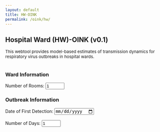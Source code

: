 ```yaml
---
layout: default
title: HW-OINK
permalink: /oink/hw/
---
```


## Hospital Ward (HW)-OINK (v0.1)
<div style="font-size: 0.95em;">This webtool provides model-based estimates of transmission dynamics for respiratory virus outbreaks in hospital wards.<br><br></div>

<script src="https://cdn.jsdelivr.net/npm/chart.js"></script>

### Ward Information
<form id="room-form" onsubmit="return false;">
    <label>
        Number of Rooms:
        <input type="number" id="num-rooms" min="1" value="1" required>
    </label>
</form>
<div class="rooms-section" id="rooms-section"></div>

<style>
    .rooms-section table { border-collapse: collapse; margin-top: 20px; }
    .rooms-section th, .rooms-section td { border: 1px solid #ccc; padding: 8px 12px; }
    .rooms-section th { background: #f0f0f0; }
    .rooms-section input[type="number"] { width: 60px; }
</style>

<script>
    function generateRoomsUI() {
        const numRooms = parseInt(document.getElementById('num-rooms').value, 10);
        const roomsSection = document.getElementById('rooms-section');
        if (isNaN(numRooms) || numRooms < 1) {
            roomsSection.innerHTML = "<p>Please enter a valid number of rooms.</p>";
            return;
        }
        let html = `<table>
            <tr>
                <th>Room</th>
                <th>Number of Beds</th>
            </tr>`;
        for (let i = 0; i < numRooms; i++) {
            html += `<tr>
                <td>Room ${i + 1}</td>
                <td>
                    <input type="number" min="0" step="1" value="0" name="beds-room-${i}" id="beds-room-${i}" required>
                </td>
            </tr>`;
        }
        html += `</table>`;
        roomsSection.innerHTML = html;
    }

    // Set up event listeners and initial rendering
    document.addEventListener('DOMContentLoaded', function() {
        generateRoomsUI();
        document.getElementById('num-rooms').addEventListener('input', generateRoomsUI);
    });
</script>

### Outbreak Information
<form id="setup-form" onsubmit="return false;">
    <label>
        Date of First Detection:
        <input type="date" id="start-date" required>
    </label>
    <br><br>
    <label>
        Number of Days:
        <input type="number" id="num-days" min="1" value="1" required>
    </label>
</form>
<div class="calendar-section" id="calendar-section"></div>

<style>
    table { border-collapse: collapse; margin-top: 20px; }
    th, td { border: 1px solid #ccc; padding: 8px 12px; }
    th { background: #f0f0f0; }
    input[type="number"] { width: 60px; }
    .calendar-section { margin-top: 20px; }
</style>

<script>
    // Helper to format dates
    function formatDate(date) {
        const days = ["Sunday", "Monday", "Tuesday", "Wednesday", "Thursday", "Friday", "Saturday"];
        const dayOfWeek = days[date.getDay()];
        const day = date.getDate();
        const daySuffix = (n) => {
            if (n > 3 && n < 21) return 'th';
            switch (n % 10) {
                case 1:  return "st";
                case 2:  return "nd";
                case 3:  return "rd";
                default: return "th";
            }
        };
        const month = date.toLocaleString('default', { month: 'long' });
        const year = date.getFullYear();
        return `${dayOfWeek} ${day}${daySuffix(day)} ${month} ${year}`;
    }

    function generateCalendar() {
        const startDateStr = document.getElementById('start-date').value;
        const numDays = parseInt(document.getElementById('num-days').value, 10);
        const calendarSection = document.getElementById('calendar-section');

        if (!startDateStr || isNaN(numDays) || numDays < 1) {
            calendarSection.innerHTML = "<p>Please enter a valid start date and number of days.</p>";
            return;
        }

        const startDate = new Date(startDateStr);

        // Create table
        let html = `<table>
            <tr>
                <th>Date</th>
                <th>Number of Cases</th>
            </tr>`;

        for (let i = 0; i < numDays; i++) {
            const currDate = new Date(startDate);
            currDate.setDate(startDate.getDate() + i);
            html += `<tr>
                <td>${formatDate(currDate)}</td>
                <td>
                    <input type="number" min="0" step="1" value="0" name="cases-day-${i}" id="cases-day-${i}" required>
                </td>
            </tr>`;
        }
        html += '</table>';
        calendarSection.innerHTML = html;
    }

    // Set today's date as default in yyyy-mm-dd format
    document.addEventListener('DOMContentLoaded', function() {
        const today = new Date();
        const yyyy = today.getFullYear();
        const mm = String(today.getMonth() + 1).padStart(2, '0');
        const dd = String(today.getDate()).padStart(2, '0');
        document.getElementById('start-date').value = `${yyyy}-${mm}-${dd}`;
        generateCalendar();

        document.getElementById('start-date').addEventListener('input', generateCalendar);
        document.getElementById('num-days').addEventListener('input', generateCalendar);
    });
</script>
